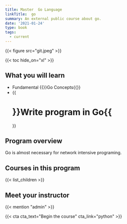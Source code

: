 ```yaml
---
title: Master  Go Language 
linkTitle:  go 
summary: An external public course about go.
date: '2021-01-24'
type: book
tags:
  - current
---
```


{{< figure src="git.jpeg" >}}

{{< toc hide_on="xl" >}}

## What you will learn

- Fundamental {{<hl>}}Go Concepts{{</hl>}}
- {{<h1>}}Write program in Go{{</h1>}}

## Program overview

Go is almost necessary for network intensive programing.

## Courses in this program

{{< list_children >}}

## Meet your instructor

{{< mention "admin" >}}


{{< cta cta_text="Begin the course" cta_link="python" >}}
